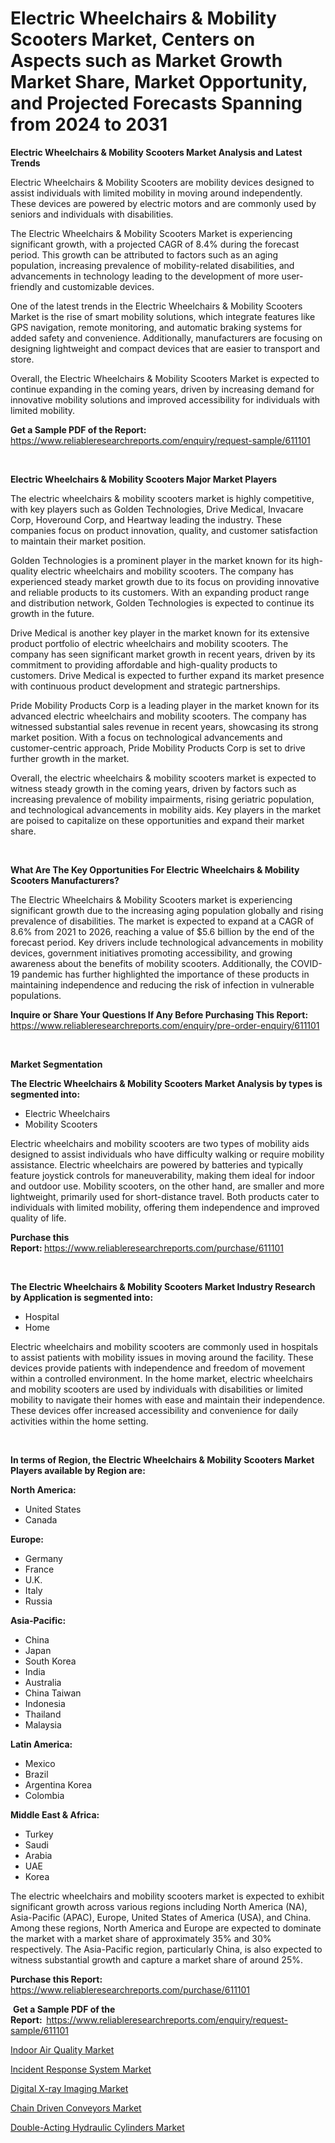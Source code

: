 <p><h1>Electric Wheelchairs & Mobility Scooters Market, Centers on Aspects such as Market Growth Market Share, Market Opportunity, and Projected Forecasts Spanning from 2024 to 2031</h1></p><p><strong>Electric Wheelchairs & Mobility Scooters Market Analysis and Latest Trends</strong></p>
<p><p>Electric Wheelchairs & Mobility Scooters are mobility devices designed to assist individuals with limited mobility in moving around independently. These devices are powered by electric motors and are commonly used by seniors and individuals with disabilities.</p><p>The Electric Wheelchairs & Mobility Scooters Market is experiencing significant growth, with a projected CAGR of 8.4% during the forecast period. This growth can be attributed to factors such as an aging population, increasing prevalence of mobility-related disabilities, and advancements in technology leading to the development of more user-friendly and customizable devices.</p><p>One of the latest trends in the Electric Wheelchairs & Mobility Scooters Market is the rise of smart mobility solutions, which integrate features like GPS navigation, remote monitoring, and automatic braking systems for added safety and convenience. Additionally, manufacturers are focusing on designing lightweight and compact devices that are easier to transport and store.</p><p>Overall, the Electric Wheelchairs & Mobility Scooters Market is expected to continue expanding in the coming years, driven by increasing demand for innovative mobility solutions and improved accessibility for individuals with limited mobility.</p></p>
<p><strong>Get a Sample PDF of the Report:&nbsp;</strong> <a href="https://www.reliableresearchreports.com/enquiry/request-sample/611101">https://www.reliableresearchreports.com/enquiry/request-sample/611101</a></p>
<p>&nbsp;</p>
<p><strong>Electric Wheelchairs & Mobility Scooters Major Market Players</strong></p>
<p><p>The electric wheelchairs & mobility scooters market is highly competitive, with key players such as Golden Technologies, Drive Medical, Invacare Corp, Hoveround Corp, and Heartway leading the industry. These companies focus on product innovation, quality, and customer satisfaction to maintain their market position.</p><p>Golden Technologies is a prominent player in the market known for its high-quality electric wheelchairs and mobility scooters. The company has experienced steady market growth due to its focus on providing innovative and reliable products to its customers. With an expanding product range and distribution network, Golden Technologies is expected to continue its growth in the future.</p><p>Drive Medical is another key player in the market known for its extensive product portfolio of electric wheelchairs and mobility scooters. The company has seen significant market growth in recent years, driven by its commitment to providing affordable and high-quality products to customers. Drive Medical is expected to further expand its market presence with continuous product development and strategic partnerships.</p><p>Pride Mobility Products Corp is a leading player in the market known for its advanced electric wheelchairs and mobility scooters. The company has witnessed substantial sales revenue in recent years, showcasing its strong market position. With a focus on technological advancements and customer-centric approach, Pride Mobility Products Corp is set to drive further growth in the market.</p><p>Overall, the electric wheelchairs & mobility scooters market is expected to witness steady growth in the coming years, driven by factors such as increasing prevalence of mobility impairments, rising geriatric population, and technological advancements in mobility aids. Key players in the market are poised to capitalize on these opportunities and expand their market share.</p></p>
<p>&nbsp;</p>
<p><strong>What Are The Key Opportunities For Electric Wheelchairs & Mobility Scooters Manufacturers?</strong></p>
<p><p>The Electric Wheelchairs & Mobility Scooters market is experiencing significant growth due to the increasing aging population globally and rising prevalence of disabilities. The market is expected to expand at a CAGR of 8.6% from 2021 to 2026, reaching a value of $5.6 billion by the end of the forecast period. Key drivers include technological advancements in mobility devices, government initiatives promoting accessibility, and growing awareness about the benefits of mobility scooters. Additionally, the COVID-19 pandemic has further highlighted the importance of these products in maintaining independence and reducing the risk of infection in vulnerable populations.</p></p>
<p><strong>Inquire or Share Your Questions If Any Before Purchasing This Report:</strong> <a href="https://www.reliableresearchreports.com/enquiry/pre-order-enquiry/611101">https://www.reliableresearchreports.com/enquiry/pre-order-enquiry/611101</a></p>
<p>&nbsp;</p>
<p><strong>Market Segmentation</strong></p>
<p><strong>The Electric Wheelchairs & Mobility Scooters Market Analysis by types is segmented into:</strong></p>
<p><ul><li>Electric Wheelchairs</li><li>Mobility Scooters</li></ul></p>
<p><p>Electric wheelchairs and mobility scooters are two types of mobility aids designed to assist individuals who have difficulty walking or require mobility assistance. Electric wheelchairs are powered by batteries and typically feature joystick controls for maneuverability, making them ideal for indoor and outdoor use. Mobility scooters, on the other hand, are smaller and more lightweight, primarily used for short-distance travel. Both products cater to individuals with limited mobility, offering them independence and improved quality of life.</p></p>
<p><strong>Purchase this Report:&nbsp;</strong><a href="https://www.reliableresearchreports.com/purchase/611101">https://www.reliableresearchreports.com/purchase/611101</a></p>
<p>&nbsp;</p>
<p><strong>The Electric Wheelchairs & Mobility Scooters Market Industry Research by Application is segmented into:</strong></p>
<p><ul><li>Hospital</li><li>Home</li></ul></p>
<p><p>Electric wheelchairs and mobility scooters are commonly used in hospitals to assist patients with mobility issues in moving around the facility. These devices provide patients with independence and freedom of movement within a controlled environment. In the home market, electric wheelchairs and mobility scooters are used by individuals with disabilities or limited mobility to navigate their homes with ease and maintain their independence. These devices offer increased accessibility and convenience for daily activities within the home setting.</p></p>
<p>&nbsp;</p>
<p><strong>In terms of Region, the Electric Wheelchairs & Mobility Scooters Market Players available by Region are:</strong></p>
<p>
    <p> <strong> North America: </strong>
        <ul>
            <li>United States</li>
            <li>Canada</li>
        </ul>
        </p> 
    <p> <strong> Europe: </strong>
        <ul>
            <li>Germany</li>
            <li>France</li>
            <li>U.K.</li>
            <li>Italy</li>
            <li>Russia</li>
        </ul>
        </p> 
    <p> <strong> Asia-Pacific: </strong>
        <ul>
            <li>China</li>
            <li>Japan</li>
            <li>South Korea</li>
            <li>India</li>
            <li>Australia</li>
            <li>China Taiwan</li>
            <li>Indonesia</li>
            <li>Thailand</li>
            <li>Malaysia</li>
        </ul>
        </p> 
    <p> <strong> Latin America: </strong>
        <ul>
            <li>Mexico</li>
            <li>Brazil</li>
            <li>Argentina Korea</li>
            <li>Colombia</li>
        </ul>
        </p> 
    <p> <strong> Middle East & Africa: </strong>
        <ul>
            <li>Turkey</li>
            <li>Saudi</li>
            <li>Arabia</li>
            <li>UAE</li>
            <li>Korea</li>
        </ul>
    </p>
    </p>
<p><p>The electric wheelchairs and mobility scooters market is expected to exhibit significant growth across various regions including North America (NA), Asia-Pacific (APAC), Europe, United States of America (USA), and China. Among these regions, North America and Europe are expected to dominate the market with a market share of approximately 35% and 30% respectively. The Asia-Pacific region, particularly China, is also expected to witness substantial growth and capture a market share of around 25%.</p></p>
<p><strong>Purchase this Report: </strong><a href="https://www.reliableresearchreports.com/purchase/611101">https://www.reliableresearchreports.com/purchase/611101</a></p>
<p>&nbsp;<strong>Get a Sample PDF of the Report:&nbsp;&nbsp;</strong><a href="https://www.reliableresearchreports.com/enquiry/request-sample/611101">https://www.reliableresearchreports.com/enquiry/request-sample/611101</a></p>
<p><strong></strong></p>
<p><p><a href="https://medium.com/p/e861aa5b4eab/edit">Indoor Air Quality Market</a></p><p><a href="https://medium.com/p/cba47441adbf/edit">Incident Response System Market</a></p><p><a href="https://github.com/mbisetmhermsr/Market-Research-Report-List-1/blob/main/digital-x-ray-imaging-market.md">Digital X-ray Imaging Market</a></p><p><a href="https://issuu.com/reportprime-2/docs/chain-driven-conveyors-market-size-2030.pptx">Chain Driven Conveyors Market</a></p><p><a href="https://issuu.com/reportprime-2/docs/double-acting-hydraulic-cylinders-market-size-2030">Double-Acting Hydraulic Cylinders Market</a></p></p>